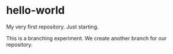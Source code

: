 # hello-world
My very first repository. Just starting.

This is a branching experiment. We create another branch for our repository.
